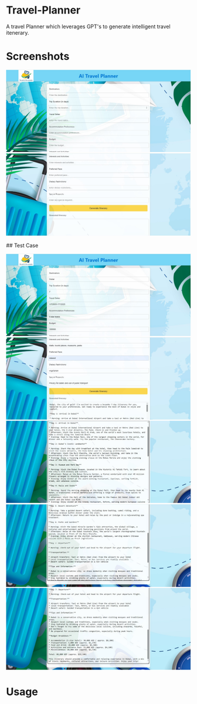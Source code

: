 # Travel-Planner
A travel Planner which leverages GPT's to generate intelligent travel itenerary.

# Screenshots

  <p align="center">
  <img src="Screen Shots/1.jpg" alt="Home">
    <br>
  <img src="Screen Shots/2.jpg" alt="Form">
  </p>
## Test Case
  <p align="center">
  <img src="Screen Shots/3.jpg" alt="Form">
  <img src="Screen Shots/4.jpg" alt="Result">
  <img src="Screen Shots/5.jpg" alt="Form">
  <img src="Screen Shots/6.jpg" alt="Result">
  <img src="Screen Shots/7.jpg" alt="Form">
  </p>

# Usage
